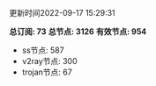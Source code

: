 更新时间2022-09-17 15:29:31

**总订阅: 73**
**总节点: 3126**
**有效节点: 954**
- ss节点: 587
- v2ray节点: 300
- trojan节点: 67
